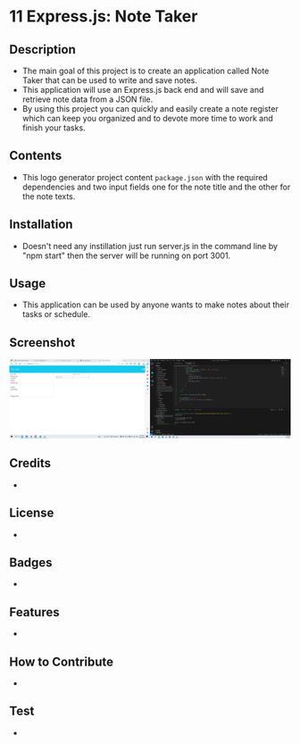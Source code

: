# 11 Express.js: Note Taker

## Description 

* The main goal of this project is to create an application called Note Taker that can be used to write and save notes.
* This application will use an Express.js back end and will save and retrieve note data from a JSON file. 
* By using this project you can quickly and easily create a note register which can keep you organized and to devote more time to work and finish your tasks.

## Contents 

* This logo generator project content `package.json` with the required dependencies and two input fields one for the note title and the other for the note texts.  

## Installation 

* Doesn't need any instillation just run server.js in the command line by "npm start" then the server will be running on port 3001.
  
## Usage 

* This application can be used by anyone wants to make notes about their tasks or schedule.       

## Screenshot

![Screenshot of the Note Taker Generator](./Assets/Note%20Taker%20Generator.png)

## Credits
* 

## License
* 

## Badges
* 

## Features
* 

## How to Contribute
* 

## Test
*
